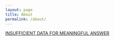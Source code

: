 ```yaml
---
layout: page
title: About
permalink: /about/
---
```


[INSUFFICIENT DATA FOR MEANINGFUL ANSWER](http://www.multivax.com/last_question.html)
